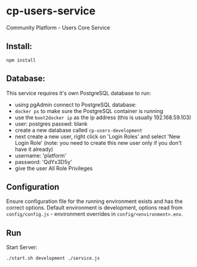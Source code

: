 # cp-users-service
Community Platform - Users Core Service

## Install:
```
npm install
```

## Database:

This service requires it's own PostgreSQL database to run:

- using pgAdmin connect to PostgreSQL database:
- `docker ps` to make sure the PostgreSQL container is running
- use the `boot2docker ip` as the ip address (this is usually 192.168.59.103)
- user: postgres passwd: blank
- create a new database called `cp-users-development`
- next create a new user, right click on 'Login Roles' and select 'New Login Role'
		(note: you need to create this new user only if you don't have it already)
- username: 'platform'
- password: 'QdYx3D5y'
- give the user All Role Privileges

## Configuration

Ensure configuration file for the running environment exists and has the correct options. Default environment is development, options read from `config/config.js` - environment overrides in `config/<environment>.env`.

## Run

Start Server:

`./start.sh development ./service.js`

